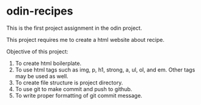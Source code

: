 # odin-recipes
This is the first project assignment in the odin project.

This project requires me to create a html website about recipe.

Objective of this project:

1. To create html boilerplate.
2. To use html tags such as img, p, h1, strong, a, ul, ol, and em. Other tags may be used as well.
3. To create file structure is project directory.
4. To use git to make commit and push to github.
5. To write proper formatting of git commit message.